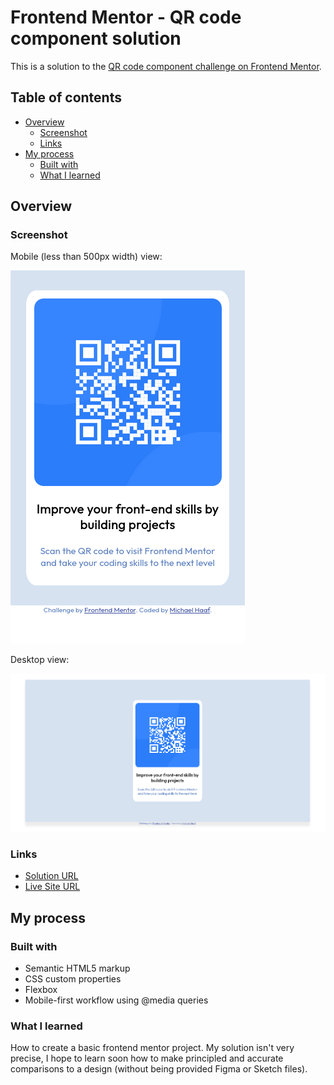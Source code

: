 # Frontend Mentor - QR code component solution

This is a solution to the [QR code component challenge on Frontend Mentor](https://www.frontendmentor.io/challenges/qr-code-component-iux_sIO_H). 

## Table of contents

- [Overview](#overview)
  - [Screenshot](#screenshot)
  - [Links](#links)
- [My process](#my-process)
  - [Built with](#built-with)
  - [What I learned](#what-i-learned)


## Overview

### Screenshot

Mobile (less than 500px width) view:

![](./images/mobile-preview.png)

Desktop view:

![](./images/desktop-preview.png)

### Links

- [Solution URL](https://github.com/michaelhaaf/frontend-mentor/tree/main/qr-code-project)
- [Live Site URL](https://michaelhaaf.github.io/frontend-mentor/qr-code-project/)

## My process

### Built with

- Semantic HTML5 markup
- CSS custom properties
- Flexbox
- Mobile-first workflow using @media queries

### What I learned

How to create a basic frontend mentor project. My solution isn't very precise, I hope to learn soon how to make principled and accurate comparisons to a design (without being provided Figma or Sketch files).
